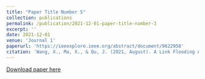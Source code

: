 ```yaml
---
title: "Paper Title Number 5"
collection: publications
permalink: /publication/2021-12-01-paper-title-number-3
excerpt: ''
date: 2021-12-01
venue: 'Journal 1'
paperurl: 'https://ieeexplore.ieee.org/abstract/document/9622958'
citation: 'Wang, X., Ma, X., & Qu, J. (2021, August). A Link Flooding Attack Detection Method based on Non-Cooperative Active Measurement. In 2021 8th International Conference on Dependable Systems and Their Applications (DSA) (pp. 172-177). IEEE.'
---
```


[Download paper here](https://ieeexplore.ieee.org/abstract/document/9622958)

